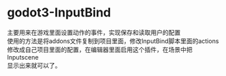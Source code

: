 # godot3-InputBind
主要用来在游戏里面设置动作的事件，实现保存和读取用户的配置  
使用的方法是将addons文件复制到项目里面，修改InputBind脚本里面的actions  
修改成自己项目里面的配置，在编辑器里面启用这个插件，在场景中把Inputscene  
显示出来就可以了。
